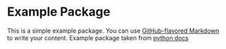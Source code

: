 # Example Package

This is a simple example package. You can use
[GitHub-flavored Markdown](https://guides.github.com/features/mastering-markdown/)
to write your content. Example package taken from [python docs](https://packaging.python.org/en/latest/tutorials/packaging-projects/)
